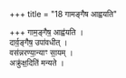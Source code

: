 +++
title = "18 गामङ्गैष आह्वयति"

+++
गाम॒ङ्गैष॒ आह्व॑यति ।  
दार्व॒ङ्गैष॒ उपा॑वधीत् ।  
वस॑न्नरण्या॒न्याꣳ सा॒यम् ।  
अक्रु॑क्ष॒दिति॑ मन्यते ।  

